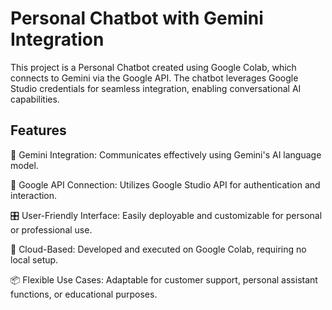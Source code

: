 # Personal Chatbot with Gemini Integration
This project is a Personal Chatbot created using Google Colab, which connects to Gemini via the Google API. The chatbot leverages Google Studio credentials for seamless integration, enabling conversational AI capabilities.

## Features

🌟 Gemini Integration: Communicates effectively using Gemini's AI language model.

🔗 Google API Connection: Utilizes Google Studio API for authentication and interaction.

🎛️ User-Friendly Interface: Easily deployable and customizable for personal or professional use.

📡 Cloud-Based: Developed and executed on Google Colab, requiring no local setup.

📦 Flexible Use Cases: Adaptable for customer support, personal assistant functions, or educational purposes.

